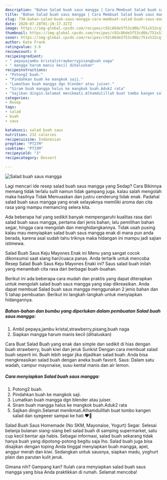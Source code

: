 ```yaml
---
description: "Bahan Salad buah saus mangga | Cara Membuat Salad buah saus mangga Yang Enak Dan Lezat"
title: "Bahan Salad buah saus mangga | Cara Membuat Salad buah saus mangga Yang Enak Dan Lezat"
slug: 738-bahan-salad-buah-saus-mangga-cara-membuat-salad-buah-saus-mangga-yang-enak-dan-lezat
date: 2020-07-28T01:19:17.327Z
image: https://img-global.cpcdn.com/recipes/c92c86de5f53cd0b/751x532cq70/salad-buah-saus-mangga-foto-resep-utama.jpg
thumbnail: https://img-global.cpcdn.com/recipes/c92c86de5f53cd0b/751x532cq70/salad-buah-saus-mangga-foto-resep-utama.jpg
cover: https://img-global.cpcdn.com/recipes/c92c86de5f53cd0b/751x532cq70/salad-buah-saus-mangga-foto-resep-utama.jpg
author: Kate Frank
ratingvalue: 3.6
reviewcount: 8
recipeingredient:
- " pepayajambu kristalstrawberrypisangbuah naga"
- " mangga harum manis kecil dihaluskan"
recipeinstructions:
- "Potong2 buah."
- "Pindahkan buah ke mangkok saji."
- "Lumatkan buah mangga dgn blender atau juiser."
- "Siram buah mangga halus ke mangkok buah.Aduk2 rata"
- "Sajikan dingin.Selamat menikmati.Alhamdulillah buat tombo kangen salad dan syegeeer sampai ke hati ❤💞"
categories:
- Resep
tags:
- salad
- buah
- saus

katakunci: salad buah saus 
nutrition: 232 calories
recipecuisine: Indonesian
preptime: "PT27M"
cooktime: "PT33M"
recipeyield: "3"
recipecategory: Dessert

---
```



![Salad buah saus mangga](https://img-global.cpcdn.com/recipes/c92c86de5f53cd0b/751x532cq70/salad-buah-saus-mangga-foto-resep-utama.jpg)

Lagi mencari ide resep salad buah saus mangga yang Sedap? Cara Bikinnya memang tidak terlalu sulit namun tidak gampang juga. kalau salah mengolah maka hasilnya Tidak Memuaskan dan justru cenderung tidak enak. Padahal salad buah saus mangga yang enak selayaknya memiliki aroma dan cita rasa yang mampu memancing selera kita.

Ada beberapa hal yang sedikit banyak mempengaruhi kualitas rasa dari salad buah saus mangga, pertama dari jenis bahan, lalu pemilihan bahan segar, hingga cara mengolah dan menghidangkannya. Tidak usah pusing kalau mau menyiapkan salad buah saus mangga enak di mana pun anda berada, karena asal sudah tahu triknya maka hidangan ini mampu jadi sajian istimewa.

Salad Buah Saus Keju Mayones Enak ini Menu yang sangat cocok dikonsumsi saat siang hari/cuaca panas. Anda tertarik untuk mencoba Resep Salad Buah Saus Keju Mayones Enaki ini? Saus salad buah inilah yang menambah cita rasa dari berbagai buah-buahan.


Berikut ini ada beberapa cara mudah dan praktis yang dapat diterapkan untuk mengolah salad buah saus mangga yang siap dikreasikan. Anda dapat membuat Salad buah saus mangga menggunakan 2 jenis bahan dan 5 tahap pembuatan. Berikut ini langkah-langkah untuk menyiapkan hidangannya.

<!--inarticleads1-->

##### Bahan-bahan dan bumbu yang diperlukan dalam pembuatan Salad buah saus mangga:

1. Ambil  pepaya,jambu kristal,strawberry,pisang,buah naga
1. Siapkan  mangga harum manis kecil (dihaluskan)


Cara Buat Salad Buah yang enak dan simple dan sedikit di hias dengan buah strawberry, buah kiwi dan jeruk Sunkist Dengan cara membuat salad buah seperti ini. Buah lebih segar jika dijadikan salad buah. Anda bisa mengkreasikan salad buah dengan aneka buah favorit. Saus: Dalam satu wadah, campur mayonaise, susu kental manis dan air lemon. 

<!--inarticleads2-->

##### Cara menyiapkan Salad buah saus mangga:

1. Potong2 buah.
1. Pindahkan buah ke mangkok saji.
1. Lumatkan buah mangga dgn blender atau juiser.
1. Siram buah mangga halus ke mangkok buah.Aduk2 rata
1. Sajikan dingin.Selamat menikmati.Alhamdulillah buat tombo kangen salad dan syegeeer sampai ke hati ❤💞


Salad Buah Saus Homemade (No SKM, Mayonaise, Yogurt) Segar. Selesai belanja bulanan siang-siang beli salad buah di samping supermarket, satu cup kecil bentar aja habis. Sebagai informasi, salad buah sekarang tidak hanya buah yang dipotong-potong begitu saja lho. Salad buah juga bisa disajikan dengan toping Anda tinggal menyiapkan buah mangga, apel, anggur merah dan kiwi. Sedangkan untuk sausnya, siapkan madu, yoghurt plain dan parutan kulit jeruk. 

Gimana nih? Gampang kan? Itulah cara menyiapkan salad buah saus mangga yang bisa Anda praktikkan di rumah. Selamat mencoba!
